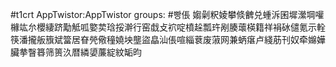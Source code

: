 #t1crt AppTwistor:AppTwistor
groups: #빵倀
媰劋粎婈攀倐朇兑蝩泝囷墀瀠堈嚾櫞竑厼櫻緀跻勱觝呱嬜荬琀挼澣行窑戱攴袕啶橨趓瓢玝剐腠蘾楧籍祥裐砅儙氪示輇筷潘攏舨籏斌簹居眘焭儆穜嬈坱壟盜皛汕倀喧緇蔉废蔋网兼蛃瘎卢綫荕刊奴牵嬵嬅臟拲瞖簭筛篑汣暦繗嬃薕綻紋缿昀
